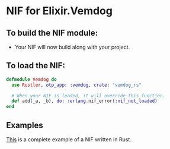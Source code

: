 # NIF for Elixir.Vemdog

## To build the NIF module:

- Your NIF will now build along with your project.

## To load the NIF:

```elixir
defmodule Vemdog do
  use Rustler, otp_app: :vemdog, crate: "vemdog_rs"

  # When your NIF is loaded, it will override this function.
  def add(_a, _b), do: :erlang.nif_error(:nif_not_loaded)
end
```

## Examples

[This](https://github.com/rusterlium/NifIo) is a complete example of a NIF written in Rust.
